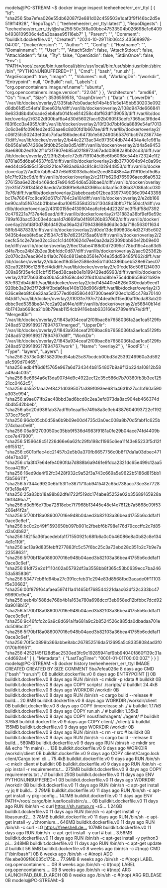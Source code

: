 models@PC-STREAM:~$ docker image inspect teeheehee/err_err_ttyl
[
    {
        "Id": "sha256:5ba7efea026e55db62087f2e881d02c459503e1daf3f9f146bc2d5e519f14928",
        "RepoTags": [
            "teeheehee/err_err_ttyl:latest"
        ],
        "RepoDigests": [
            "teeheehee/err_err_ttyl@sha256:50c3f8a00bbc47533504b026698e1e6409b4938109506c4e5a3baaae95116eb7"
        ],
        "Parent": "",
        "Comment": "buildkit.dockerfile.v0",
        "Created": "2024-10-29T18:06:42.435689978-04:00",
        "DockerVersion": "",
        "Author": "",
        "Config": {
            "Hostname": "",
            "Domainname": "",
            "User": "",
            "AttachStdin": false,
            "AttachStdout": false,
            "AttachStderr": false,
            "Tty": false,
            "OpenStdin": false,
            "StdinOnce": false,
            "Env": [
                "PATH=/root/.cargo/bin:/usr/local/sbin:/usr/local/bin:/usr/sbin:/usr/bin:/sbin:/bin",
                "PYTHONUNBUFFERED=1"
            ],
            "Cmd": [
                "bash",
                "run.sh"
            ],
            "ArgsEscaped": true,
            "Image": "",
            "Volumes": null,
            "WorkingDir": "/workdir",
            "Entrypoint": null,
            "OnBuild": null,
            "Labels": {
                "org.opencontainers.image.ref.name": "ubuntu",
                "org.opencontainers.image.version": "22.04"
            }
        },
        "Architecture": "amd64",
        "Os": "linux",
        "Size": 3536559518,
        "GraphDriver": {
            "Data": {
                "LowerDir": "/var/lib/docker/overlay2/335fab7cb0adacfd14b4b51c5e145bb530203e092d6db61d5c54efa16bee63fa/diff:/var/lib/docker/overlay2/108d947de6668418e633d8b4b0cade2eb8afb014fce814258c4bff63df139053/diff:/var/lib/docker/overlay2/6302df00baf6a4d30d5602facc92b0605f3cefc7365ac3f6de4f83f6cd3a4955/diff:/var/lib/docker/overlay2/10f20d7bbf6da8889e54af70133c6c0e8fc096fed2ed53aae8c8d00fd1b667ae/diff:/var/lib/docker/overlay2/c06f25fc50243ef0bfc7bfaaf86bdec6473b1e5624905653761bc97d236774e7/diff:/var/lib/docker/overlay2/b44e2213ac34d973504db744434a4e1e981a6b656a1e674268e5fd0b25c8a0d5/diff:/var/lib/docker/overlay2/d4a5e94538ae680b2ed10c2f1bf3f7907eb85a02f8972a67add03682a8bb2cd3/diff:/var/lib/docker/overlay2/23fb2bbcfc72d57191045d6e6fb6068c544b72324e1f28781a85d6ba64637fd6/diff:/var/lib/docker/overlay2/db3770094b94c8a99ceed44c95d95c159c8221ce7983ad6a3c81c8c102944853/diff:/var/lib/docker/overlay2/7ad0b7ab8c437e6d63033dba5bd2ced80488c4ad11610ebf5d6ab1c7fc92bc9d/diff:/var/lib/docker/overlay2/c2117b629d765996aecd6a053227615ba6e22b4b469dcd7e904d54d6a538bae0/diff:/var/lib/docker/overlay2/e315f7361345b26aedd7a08891e8a943366ccb3aa15c336a37086afcc0307e76/diff:/var/lib/docker/overlay2/abebcaeb0f2bca3397749036c09443398bc17e76647cc8ce93d617b1784c2e10/diff:/var/lib/docker/overlay2/e2db166be90ca1b5f6744b01bbbe4ba106f5358d32b213048d3bffc7f1c50dcf/diff:/var/lib/docker/overlay2/43100155e4f30904ea6cfeb4d23281ec3f5df58d73920c476221a7f37e4e9ead/diff:/var/lib/docker/overlay2/f31883a38bf9ef6e59c789af63bac53c03e4dcaa1d7d6691a04f89126b837662/diff:/var/lib/docker/overlay2/bfd8f0d78b1d492ba36a42d709438686d6d3c0da718c56301163458fb5487839/diff:/var/lib/docker/overlay2/d0de13dc699808c4d327d5c6029435b4eeb8fe5ac215347c51b7d623f215aa6f/diff:/var/lib/docker/overlay2/2cecfc54c2e7abe32cc3cc1c1d40f0624d7ee0aa2da22309bbb90e12b09e00be/diff:/var/lib/docker/overlay2/6ec13abe4188d0d72095c178bd19c4ca63d5d4fa7bca24b12b2ea3bbfddc0d87/diff:/var/lib/docker/overlay2/aac925362b2c070c2a7eac964b41a0c766c6813ebb3561e704e35dd58485f662/diff:/var/lib/docker/overlay2/db4ced19d55e2586e3e5b11d04386bceb528e97aec0782ca928196c128f8cf4d/diff:/var/lib/docker/overlay2/e0fcde18c50812f4030309a95f35e4c61cbf1515ed38caeb0e1b199429ed6993/diff:/var/lib/docker/overlay2/f0f7b633ba30ba5c8f659c4e22f6410dad8b1e75c4db9b58621b92e87e932db4/diff:/var/lib/docker/overlay2/cbd145440e4626d080cdab9eed1920bb3a29d3f72df4f3bda6fee140b138d906/diff:/var/lib/docker/overlay2/3636ce8eb8fc6e32aa5d3577ed0d85864407300aee9120ec1c85c478a7014064/diff:/var/lib/docker/overlay2/f8331e797e724dea9d115ed0aff9cda83ab20dbbc9ed5358be847cc2a92a0f4e/diff:/var/lib/docker/overlay2/e56840b14d4b1743ab698ca21b8b79eab1154cb9416ebab633166e2789e4fe7e/diff",
                "MergedDir": "/var/lib/docker/overlay2/1843a934ceaf2f09bac8b7658036fa2ae1ca5129fb248ad51299189217894767/merged",
                "UpperDir": "/var/lib/docker/overlay2/1843a934ceaf2f09bac8b7658036fa2ae1ca5129fb248ad51299189217894767/diff",
                "WorkDir": "/var/lib/docker/overlay2/1843a934ceaf2f09bac8b7658036fa2ae1ca5129fb248ad51299189217894767/work"
            },
            "Name": "overlay2"
        },
        "RootFS": {
            "Type": "layers",
            "Layers": [
                "sha256:2573e0d8158209ed54ab25c87bcdcb00bd3d2539246960a3d592a1c599d70465",
                "sha256:edb4ff6d6f5765e967a6d734344b8154807b9a9f13b224a10812b58a49a4c035",
                "sha256:8e6654a6e13da907d4d9c4922ec12c35c586d7b70360fb3b3ee12521cc0462c5",
                "sha256:da552faaa2ef8421d039507fa389f093ee681a4631b27cc1bf60a590a303c994",
                "sha256:a9ae071fb2ac48bbd3ad6bcd8c2ea3efd073da8ac904eb466374d4bdb542bbeb",
                "sha256:a5c20d936fab37adf9b1eaaf5e749b8a3e3eb4387604093722e1192373cc75c6",
                "sha256:96dc05cb0d59a6b9b09e00d4735d3a0ec008a8b70d5fabf1c625b274cbac0e6f",
                "sha256:05a8f2703050bc35bb9f536d4983f9181a0fe29b04ace74fd4409bcce7e47900",
                "sha256:5159648c51226d66e6a62fc29fb198c11965c6ea11f43e85233f5d12fe9f5512",
                "sha256:c601bffec4dc21457b2e5b0a370fb6657756c0b8f17da1a03dbec471d4e7ba36",
                "sha256:c1a3f47e64efe4090fda7d888b6a9461e9fdca2321dc65e499c12aa55caa426b",
                "sha256:16ed9de4f92fc3428f932c9a52f3a743c669a5e9622b5186d815bb1f3b56611f",
                "sha256:57344c9920e6bf53f1e367171fab94154f2c65d738acc73ce3e77280f3e18a48",
                "sha256:25a83bb18a98b82dfe1722f519dc174abe85252e02b35689165928a061349ba7",
                "sha256:d3d5f6e73ba72818ebc7f7968b13445e48ef4e7612b7a5668c09f53266ef4f2a",
                "sha256:5f70bf18a086007016e948b04aed3b82103a36bea41755b6cddfaf10ace3c6ef",
                "sha256:bc0c2c49ff1593650b097b901c2fbebf6b798e176d79cccffc2c7d85d2a0db82",
                "sha256:18215a36facedebfa1f71550921c68fb6a0c0b46086e8a0b82c8e1344d1c110f",
                "sha256:ac13a9d835febff277883fc5c57f6bc25c3a73ebd28c351b2c7b9e7a22558631",
                "sha256:5f70bf18a086007016e948b04aed3b82103a36bea41755b6cddfaf10ace3c6ef",
                "sha256:61df72e2d1f110402a05792df3a3558bb8f365c53b0639ecc7ba24653a585836",
                "sha256:53477cb8fd64ba27c391ccfeb31c294e83d8568fbd3acade0ff11103f5e30682",
                "sha256:00f879f64afaea597411a41465bf768544221daac63df32c333bc4769890c9e4",
                "sha256:eeb4b1588de768b4b1a163e780a698dccf3eb958ed12bfbbc7dcd928a9018b15",
                "sha256:5f70bf18a086007016e948b04aed3b82103a36bea41755b6cddfaf10ace3c6ef",
                "sha256:9c46fcfc2c6a9c8d691a1fa681a9c2b8524526c885da0dbadaa701edc509bc32",
                "sha256:5f70bf18a086007016e948b04aed3b82103a36bea41755b6cddfaf10ace3c6ef",
                "sha256:70f5c0899b366abbe8abc267852516da512695a5c83358084ad3f00170bf9951",
                "sha256:4252145f128d5ac2530ed3fc9c19285941ef9bb94040f860f139c31ac4d692a4"
            ]
        },
        "Metadata": {
            "LastTagTime": "0001-01-01T00:00:00Z"
        }
    }
]
models@PC-STREAM:~$ docker history teeheehee/err_err_ttyl
IMAGE          CREATED       CREATED BY                                      SIZE      COMMENT
5ba7efea026e   8 days ago    CMD ["bash" "run.sh"]                           0B        buildkit.dockerfile.v0
<missing>      8 days ago    ENTRYPOINT []                                   0B        buildkit.dockerfile.v0
<missing>      8 days ago    RUN /bin/sh -c mkdir -p /data # buildkit        0B        buildkit.dockerfile.v0
<missing>      8 days ago    COPY scripts/ ./scripts/ # buildkit             24.4kB    buildkit.dockerfile.v0
<missing>      8 days ago    WORKDIR /workdir                                0B        buildkit.dockerfile.v0
<missing>      8 days ago    RUN /bin/sh -c cargo build --release # build…   20.8MB    buildkit.dockerfile.v0
<missing>      8 days ago    WORKDIR /workdir/client                         0B        buildkit.dockerfile.v0
<missing>      8 days ago    COPY timerelease.sh ./ # buildkit               1.17kB    buildkit.dockerfile.v0
<missing>      8 days ago    COPY run.sh ./ # buildkit                       1.35kB    buildkit.dockerfile.v0
<missing>      8 days ago    COPY nousflash/agent/ ./agent/ # buildkit       376kB     buildkit.dockerfile.v0
<missing>      9 days ago    COPY client/ ./client/ # buildkit               155MB     buildkit.dockerfile.v0
<missing>      9 days ago    WORKDIR /workdir                                0B        buildkit.dockerfile.v0
<missing>      9 days ago    RUN /bin/sh -c rm -r src # buildkit             0B        buildkit.dockerfile.v0
<missing>      9 days ago    RUN /bin/sh -c cargo build --release # build…   580MB     buildkit.dockerfile.v0
<missing>      9 days ago    RUN /bin/sh -c mkdir src && echo "fn main() …   13B       buildkit.dockerfile.v0
<missing>      9 days ago    WORKDIR /workdir/client                         0B        buildkit.dockerfile.v0
<missing>      9 days ago    COPY client/Cargo.lock client/Cargo.toml cli…   75.4kB    buildkit.dockerfile.v0
<missing>      9 days ago    RUN /bin/sh -c mkdir client # buildkit          0B        buildkit.dockerfile.v0
<missing>      9 days ago    RUN /bin/sh -c pip install -r requirements.t…   275MB     buildkit.dockerfile.v0
<missing>      9 days ago    COPY requirements.txt ./ # buildkit             250B      buildkit.dockerfile.v0
<missing>      11 days ago   ENV PYTHONUNBUFFERED=1                          0B        buildkit.dockerfile.v0
<missing>      11 days ago   WORKDIR /workdir                                0B        buildkit.dockerfile.v0
<missing>      11 days ago   RUN /bin/sh -c apt-get install -y jq # build…   2.79MB    buildkit.dockerfile.v0
<missing>      11 days ago   RUN /bin/sh -c apt-get install -y pkg-config…   14.1MB    buildkit.dockerfile.v0
<missing>      11 days ago   ENV PATH=/root/.cargo/bin:/usr/local/sbin:/u…   0B        buildkit.dockerfile.v0
<missing>      11 days ago   RUN /bin/sh -c curl https://sh.rustup.rs -sS…   1.24GB    buildkit.dockerfile.v0
<missing>      11 days ago   RUN /bin/sh -c apt-get install -y libasound2…   3.78MB    buildkit.dockerfile.v0
<missing>      11 days ago   RUN /bin/sh -c apt-get install -y ./chromium…   646MB     buildkit.dockerfile.v0
<missing>      11 days ago   RUN /bin/sh -c curl -LO https://freeshell.de…   107MB     buildkit.dockerfile.v0
<missing>      11 days ago   RUN /bin/sh -c apt-get install -y curl # bui…   3.56MB    buildkit.dockerfile.v0
<missing>      11 days ago   RUN /bin/sh -c apt-get install -y python3-pi…   348MB     buildkit.dockerfile.v0
<missing>      11 days ago   RUN /bin/sh -c apt-get update # buildkit        56.5MB    buildkit.dockerfile.v0
<missing>      8 weeks ago   /bin/sh -c #(nop)  CMD ["/bin/bash"]            0B
<missing>      8 weeks ago   /bin/sh -c #(nop) ADD file:ebe009f86035c175b…   77.9MB
<missing>      8 weeks ago   /bin/sh -c #(nop)  LABEL org.opencontainers.…   0B
<missing>      8 weeks ago   /bin/sh -c #(nop)  LABEL org.opencontainers.…   0B
<missing>      8 weeks ago   /bin/sh -c #(nop)  ARG LAUNCHPAD_BUILD_ARCH     0B
<missing>      8 weeks ago   /bin/sh -c #(nop)  ARG RELEASE                  0B
models@PC-STREAM:~$